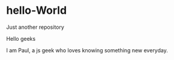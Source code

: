 # hello-World
Just another repository

Hello geeks

I am Paul, a js geek who loves knowing something new everyday.
